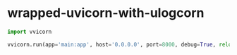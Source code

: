 # wrapped-uvicorn-with-ulogcorn

```python
import vvicorn

vvicorn.run(app='main:app', host='0.0.0.0', port=8000, debug=True, reload=True, access_log=False)

```